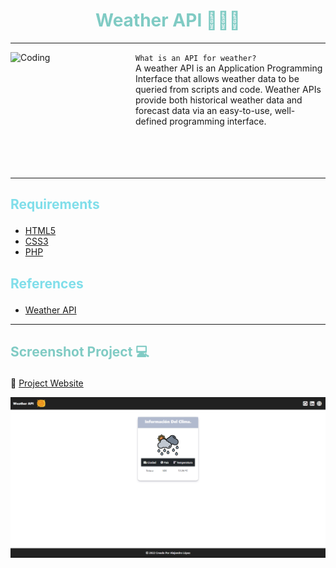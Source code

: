 # <h1 align="center" style="color: #80cbc4;"> Weather API 👨🏻‍💻 </h1> <hr>  

<img align="left" alt="Coding" width="200" height="200" src="https://i.pinimg.com/originals/88/b4/d3/88b4d35b12e6294d43bf74df65fdeed9.gif">

`What is an API for weather?`<br> 
A weather API is an Application Programming Interface that allows weather data to be queried from scripts and code. Weather APIs provide both historical weather data and forecast data via an easy-to-use, well-defined programming interface.
<br> <br> <br> <br> <br> <hr>  

## <p align="left" style="color: #80deea;"> Requirements </p>

- [HTML5](https://developer.mozilla.org/es/docs/Web/HTML) 
- [CSS3](https://developer.mozilla.org/es/docs/Web/CSS)
- [PHP](https://www.php.net/manual/es/intro-whatis.php)


## <p align="left" style="color: #80deea;"> References </p>

- [Weather API](https://openweathermap.org/)


<hr>  

## <p align="left" style="color: #80cbc4;"> Screenshot Project 💻 </p>

🔶 [Project Website](https://alejandro-lopez.futuretecware.com/Weather-API/index.php)

![Screenshot](assets/img/Screenshot.png)